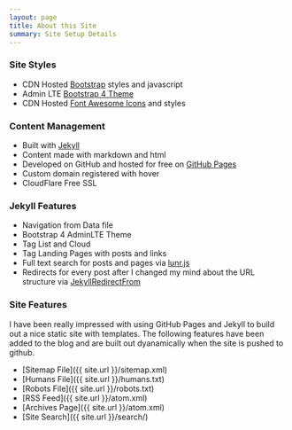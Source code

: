 ```yaml
---
layout: page
title: About this Site
summary: Site Setup Details
---
```


### Site Styles

* CDN Hosted [Bootstrap](http://www.bootstrapcdn.com/) styles and javascript
* Admin LTE [Bootstrap 4 Theme](https://github.com/almasaeed2010/AdminLTE)
* CDN Hosted [Font Awesome Icons](http://www.bootstrapcdn.com/#fontawesome_tab) and styles

### Content Management

* Built with [Jekyll](http://jekyllrb.com)
* Content made with markdown and html
* Developed on GitHub and hosted for free on [GitHub Pages](https://pages.github.com)
* Custom domain registered with hover
* CloudFlare Free SSL

### Jekyll Features

* Navigation from Data file
* Bootstrap 4 AdminLTE Theme
* Tag List and Cloud
* Tag Landing Pages with posts and links
* Full text search for posts and pages via [lunr.js](http://lunrjs.com/)
* Redirects for every post after I changed my mind about the URL structure via [JekyllRedirectFrom](https://github.com/jekyll/jekyll-redirect-from)

### Site Features

I have been really impressed with using GitHub Pages and Jekyll to build out a nice static site with templates. The following features have been added to the blog and are built out dyanamically when the site is pushed to github.

* [Sitemap File]({{ site.url }}/sitemap.xml)
* [Humans File]({{ site.url }}/humans.txt)
* [Robots File]({{ site.url }}/robots.txt)
* [RSS Feed]({{ site.url }}/atom.xml)
* [Archives Page]({{ site.url }}/atom.xml)
* [Site Search]({{ site.url }}/search/)